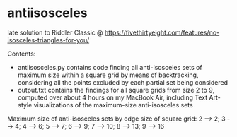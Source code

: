 # antiisosceles
late solution to Riddler Classic @ https://fivethirtyeight.com/features/no-isosceles-triangles-for-you/

Contents:
- antiisosceles.py contains code finding all anti-isosceles sets of maximum size within a square grid by means of backtracking, considering all the points excluded by each partial set being considered
- output.txt contains the findings for all square grids from size 2 to 9, computed over about 4 hours on my MacBook Air, including Text Art-style visualizations of the maximum-size anti-isosceles sets

Maximum size of anti-isosceles sets by edge size of square grid:
2 -->  2;
3 -->  4;
4 -->  6;
5 -->  7;
6 -->  9;
7 --> 10;
8 --> 13;
9 --> 16
